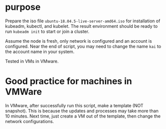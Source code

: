 # purpose

Prepare the iso file `ubuntu-18.04.5-live-server-amd64.iso` for installation of kubeadm,
kubectl, and kubelet. The result environment should be ready to run `kubeadm init` to
start or join a cluster.

Assume the node is fresh, only network is configured and an account is configured. Near
the end of script, you may need to change the name `kai` to the account name in your
system.

Tested in VMs in VMware.


# Good practice for machines in VMWare

In VMware, after successfully run this script, make a template (NOT snapshot).  This is
because the updates and processes may take more than 10 minutes.  Next time, just create a
VM out of the template, then change the network configurations.
